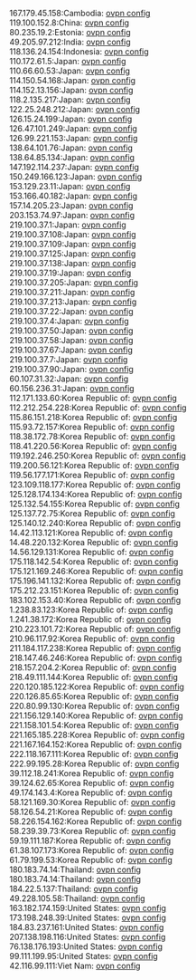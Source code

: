 167.179.45.158:Cambodia: [ovpn config](vpn/167_179_45_158.ovpn)  
119.100.152.8:China: [ovpn config](vpn/119_100_152_8.ovpn)  
80.235.19.2:Estonia: [ovpn config](vpn/80_235_19_2.ovpn)  
49.205.97.212:India: [ovpn config](vpn/49_205_97_212.ovpn)  
118.136.24.154:Indonesia: [ovpn config](vpn/118_136_24_154.ovpn)  
110.172.61.5:Japan: [ovpn config](vpn/110_172_61_5.ovpn)  
110.66.60.53:Japan: [ovpn config](vpn/110_66_60_53.ovpn)  
114.150.54.168:Japan: [ovpn config](vpn/114_150_54_168.ovpn)  
114.152.13.156:Japan: [ovpn config](vpn/114_152_13_156.ovpn)  
118.2.135.217:Japan: [ovpn config](vpn/118_2_135_217.ovpn)  
122.25.248.212:Japan: [ovpn config](vpn/122_25_248_212.ovpn)  
126.15.24.199:Japan: [ovpn config](vpn/126_15_24_199.ovpn)  
126.47.101.249:Japan: [ovpn config](vpn/126_47_101_249.ovpn)  
126.99.221.153:Japan: [ovpn config](vpn/126_99_221_153.ovpn)  
138.64.101.76:Japan: [ovpn config](vpn/138_64_101_76.ovpn)  
138.64.85.134:Japan: [ovpn config](vpn/138_64_85_134.ovpn)  
147.192.114.237:Japan: [ovpn config](vpn/147_192_114_237.ovpn)  
150.249.166.123:Japan: [ovpn config](vpn/150_249_166_123.ovpn)  
153.129.23.11:Japan: [ovpn config](vpn/153_129_23_11.ovpn)  
153.166.40.182:Japan: [ovpn config](vpn/153_166_40_182.ovpn)  
157.14.205.23:Japan: [ovpn config](vpn/157_14_205_23.ovpn)  
203.153.74.97:Japan: [ovpn config](vpn/203_153_74_97.ovpn)  
219.100.37.1:Japan: [ovpn config](vpn/219_100_37_1.ovpn)  
219.100.37.108:Japan: [ovpn config](vpn/219_100_37_108.ovpn)  
219.100.37.109:Japan: [ovpn config](vpn/219_100_37_109.ovpn)  
219.100.37.125:Japan: [ovpn config](vpn/219_100_37_125.ovpn)  
219.100.37.138:Japan: [ovpn config](vpn/219_100_37_138.ovpn)  
219.100.37.19:Japan: [ovpn config](vpn/219_100_37_19.ovpn)  
219.100.37.205:Japan: [ovpn config](vpn/219_100_37_205.ovpn)  
219.100.37.211:Japan: [ovpn config](vpn/219_100_37_211.ovpn)  
219.100.37.213:Japan: [ovpn config](vpn/219_100_37_213.ovpn)  
219.100.37.22:Japan: [ovpn config](vpn/219_100_37_22.ovpn)  
219.100.37.4:Japan: [ovpn config](vpn/219_100_37_4.ovpn)  
219.100.37.50:Japan: [ovpn config](vpn/219_100_37_50.ovpn)  
219.100.37.58:Japan: [ovpn config](vpn/219_100_37_58.ovpn)  
219.100.37.67:Japan: [ovpn config](vpn/219_100_37_67.ovpn)  
219.100.37.7:Japan: [ovpn config](vpn/219_100_37_7.ovpn)  
219.100.37.90:Japan: [ovpn config](vpn/219_100_37_90.ovpn)  
60.107.31.32:Japan: [ovpn config](vpn/60_107_31_32.ovpn)  
60.156.236.31:Japan: [ovpn config](vpn/60_156_236_31.ovpn)  
112.171.133.60:Korea Republic of: [ovpn config](vpn/112_171_133_60.ovpn)  
112.212.254.228:Korea Republic of: [ovpn config](vpn/112_212_254_228.ovpn)  
115.86.151.218:Korea Republic of: [ovpn config](vpn/115_86_151_218.ovpn)  
115.93.72.157:Korea Republic of: [ovpn config](vpn/115_93_72_157.ovpn)  
118.38.172.78:Korea Republic of: [ovpn config](vpn/118_38_172_78.ovpn)  
118.41.220.56:Korea Republic of: [ovpn config](vpn/118_41_220_56.ovpn)  
119.192.246.250:Korea Republic of: [ovpn config](vpn/119_192_246_250.ovpn)  
119.200.56.121:Korea Republic of: [ovpn config](vpn/119_200_56_121.ovpn)  
119.56.177.171:Korea Republic of: [ovpn config](vpn/119_56_177_171.ovpn)  
123.109.118.177:Korea Republic of: [ovpn config](vpn/123_109_118_177.ovpn)  
125.128.174.134:Korea Republic of: [ovpn config](vpn/125_128_174_134.ovpn)  
125.132.54.155:Korea Republic of: [ovpn config](vpn/125_132_54_155.ovpn)  
125.137.72.75:Korea Republic of: [ovpn config](vpn/125_137_72_75.ovpn)  
125.140.12.240:Korea Republic of: [ovpn config](vpn/125_140_12_240.ovpn)  
14.42.113.121:Korea Republic of: [ovpn config](vpn/14_42_113_121.ovpn)  
14.48.220.132:Korea Republic of: [ovpn config](vpn/14_48_220_132.ovpn)  
14.56.129.131:Korea Republic of: [ovpn config](vpn/14_56_129_131.ovpn)  
175.118.142.54:Korea Republic of: [ovpn config](vpn/175_118_142_54.ovpn)  
175.121.169.246:Korea Republic of: [ovpn config](vpn/175_121_169_246.ovpn)  
175.196.141.132:Korea Republic of: [ovpn config](vpn/175_196_141_132.ovpn)  
175.212.23.151:Korea Republic of: [ovpn config](vpn/175_212_23_151.ovpn)  
183.102.153.40:Korea Republic of: [ovpn config](vpn/183_102_153_40.ovpn)  
1.238.83.123:Korea Republic of: [ovpn config](vpn/1_238_83_123.ovpn)  
1.241.38.172:Korea Republic of: [ovpn config](vpn/1_241_38_172.ovpn)  
210.223.101.72:Korea Republic of: [ovpn config](vpn/210_223_101_72.ovpn)  
210.96.117.92:Korea Republic of: [ovpn config](vpn/210_96_117_92.ovpn)  
211.184.117.238:Korea Republic of: [ovpn config](vpn/211_184_117_238.ovpn)  
218.147.46.246:Korea Republic of: [ovpn config](vpn/218_147_46_246.ovpn)  
218.157.204.2:Korea Republic of: [ovpn config](vpn/218_157_204_2.ovpn)  
218.49.111.144:Korea Republic of: [ovpn config](vpn/218_49_111_144.ovpn)  
220.120.185.122:Korea Republic of: [ovpn config](vpn/220_120_185_122.ovpn)  
220.126.85.65:Korea Republic of: [ovpn config](vpn/220_126_85_65.ovpn)  
220.80.99.130:Korea Republic of: [ovpn config](vpn/220_80_99_130.ovpn)  
221.156.129.140:Korea Republic of: [ovpn config](vpn/221_156_129_140.ovpn)  
221.158.101.54:Korea Republic of: [ovpn config](vpn/221_158_101_54.ovpn)  
221.165.185.228:Korea Republic of: [ovpn config](vpn/221_165_185_228.ovpn)  
221.167.164.152:Korea Republic of: [ovpn config](vpn/221_167_164_152.ovpn)  
222.118.167.111:Korea Republic of: [ovpn config](vpn/222_118_167_111.ovpn)  
222.99.195.28:Korea Republic of: [ovpn config](vpn/222_99_195_28.ovpn)  
39.112.18.241:Korea Republic of: [ovpn config](vpn/39_112_18_241.ovpn)  
39.124.62.65:Korea Republic of: [ovpn config](vpn/39_124_62_65.ovpn)  
49.174.143.4:Korea Republic of: [ovpn config](vpn/49_174_143_4.ovpn)  
58.121.169.30:Korea Republic of: [ovpn config](vpn/58_121_169_30.ovpn)  
58.126.54.21:Korea Republic of: [ovpn config](vpn/58_126_54_21.ovpn)  
58.226.154.162:Korea Republic of: [ovpn config](vpn/58_226_154_162.ovpn)  
58.239.39.73:Korea Republic of: [ovpn config](vpn/58_239_39_73.ovpn)  
59.19.111.187:Korea Republic of: [ovpn config](vpn/59_19_111_187.ovpn)  
61.38.107.173:Korea Republic of: [ovpn config](vpn/61_38_107_173.ovpn)  
61.79.199.53:Korea Republic of: [ovpn config](vpn/61_79_199_53.ovpn)  
180.183.74.14:Thailand: [ovpn config](vpn/180_183_74_14.ovpn)  
180.183.74.14:Thailand: [ovpn config](vpn/180_183_74_14.ovpn)  
184.22.5.137:Thailand: [ovpn config](vpn/184_22_5_137.ovpn)  
49.228.105.58:Thailand: [ovpn config](vpn/49_228_105_58.ovpn)  
163.182.174.159:United States: [ovpn config](vpn/163_182_174_159.ovpn)  
173.198.248.39:United States: [ovpn config](vpn/173_198_248_39.ovpn)  
184.83.237.161:United States: [ovpn config](vpn/184_83_237_161.ovpn)  
207.138.198.116:United States: [ovpn config](vpn/207_138_198_116.ovpn)  
76.138.176.193:United States: [ovpn config](vpn/76_138_176_193.ovpn)  
99.111.199.95:United States: [ovpn config](vpn/99_111_199_95.ovpn)  
42.116.99.111:Viet Nam: [ovpn config](vpn/42_116_99_111.ovpn)  
